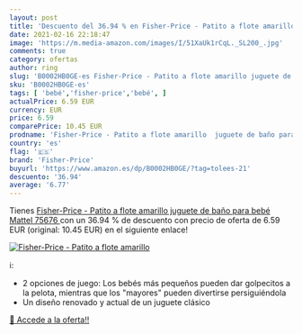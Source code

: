```yaml
---
layout: post
title: 'Descuento del 36.94 % en Fisher-Price - Patito a flote amarillo  '
date: 2021-02-16 22:18:47
image: 'https://m.media-amazon.com/images/I/51XaUk1rCqL._SL200_.jpg'
comments: true
category: ofertas
author: ring
slug: 'B0002HB0GE-es Fisher-Price - Patito a flote amarillo juguete de baño...'
sku: 'B0002HB0GE-es'
tags: [ 'bebé','fisher-price','bebé', ]
actualPrice: 6.59 EUR
currency: EUR
price: 6.59
comparePrice: 10.45 EUR
prodname: 'Fisher-Price - Patito a flote amarillo  juguete de baño para bebé  Mattel 75676 '
country: 'es'
flag: '🇪🇸'
brand: 'Fisher-Price'
buyurl: 'https://www.amazon.es/dp/B0002HB0GE/?tag=tolees-21'
descuento: '36.94'
average: '6.77'
---
```


Tienes [Fisher-Price - Patito a flote amarillo  juguete de baño para bebé  Mattel 75676 ](https://www.amazon.es/dp/B0002HB0GE/?tag=tolees-21) con un 36.94 % de descuento con precio de oferta de 6.59 EUR (original: 10.45 EUR) en el siguiente enlace!

[![Fisher-Price - Patito a flote amarillo  ](https://m.media-amazon.com/images/I/51XaUk1rCqL._SL200_.jpg)](https://www.amazon.es/dp/B0002HB0GE/?tag=tolees-21)

ℹ️:

- 2 opciones de juego: Los bebés más pequeños pueden dar golpecitos a la pelota, mientras que los "mayores" pueden divertirse persiguiéndola
- Un diseño renovado y actual de un juguete clásico

[🛒 Accede a la oferta!!](https://www.amazon.es/dp/B0002HB0GE/?tag=tolees-21)
